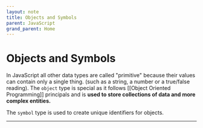 ```yaml
---
layout: note
title: Objects and Symbols
parent: JavaScript
grand_parent: Home
---
```


# Objects and Symbols

In JavaScript all other data types are called "primitive" because their values can contain only a single thing. (such as a string, a number or a true/false reading). The `object` type is special as it follows [[Object Oriented Programming]] principals and is **used to store collections of data and more complex entities.**

The `symbol` type is used to create unique identifiers for objects.

---
